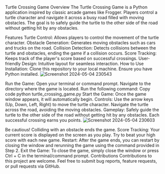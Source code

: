 Turtle Crossing Game
Overview
The Turtle Crossing Game is a Python application inspired by classic arcade games like Frogger. Players control a turtle character and navigate it across a busy road filled with moving obstacles. The goal is to safely guide the turtle to the other side of the road without getting hit by any obstacles.

Features
Turtle Control: Allows players to control the movement of the turtle character.
Obstacle Generation: Generates moving obstacles such as cars and trucks on the road.
Collision Detection: Detects collisions between the turtle and obstacles, ending the game if a collision occurs.
Score Tracking: Keeps track of the player's score based on successful crossings.
User-friendly Design: Intuitive layout for seamless interaction.
How to Use
Installation:
Clone this repository to your local machine.
Ensure you have Python installed.
![Screenshot 2024-05-04 230543](https://github.com/shanshee/Turle_Crossing_Game/assets/135793255/f028438b-7e5f-4724-b9b4-6c2889a33a63)

Run the Game:
Open your terminal or command prompt.
Navigate to the directory where the game is located.
Run the following command:
Copy code
python turtle_crossing_game.py
Start the Game:
Once the game window appears, it will automatically begin.
Controls:
Use the arrow keys (Up, Down, Left, Right) to move the turtle character.
Navigate the turtle across the road, avoiding the moving obstacles.
Gameplay:
Safely guide the turtle to the other side of the road without getting hit by any obstacles.
Each successful crossing earns you points.
![Screenshot 2024-05-04 230603](https://github.com/shanshee/Turle_Crossing_Game/assets/135793255/d003a9b2-925d-4a98-9813-0e640495da66)

Be cautious! Colliding with an obstacle ends the game.
Score Tracking:
Your current score is displayed on the screen as you play.
Try to beat your high score with each new game.
Restart:
After the game ends, you can restart by closing the window and rerunning the game using the command provided in Step 2.
Exit the Game:
To close the game, simply close the window or press Ctrl + C in the terminal/command prompt.
Contributions
Contributions to this project are welcome. Feel free to submit bug reports, feature requests, or pull requests via GitHub.

